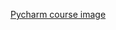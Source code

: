 [Pycharm course image](https://training.talkpython.fm/static/course_images/mastering-pycharm.png?cacheId=6a7e28e77864b095ee669a6fd4310e27)
